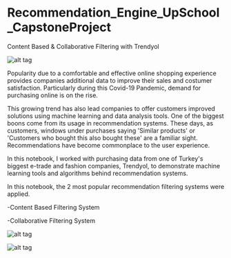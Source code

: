 # Recommendation_Engine_UpSchool_CapstoneProject
Content Based &amp; Collaborative Filtering with Trendyol 

![alt tag](https://user-images.githubusercontent.com/54555527/96352767-b02d5380-10ce-11eb-8910-5d70a49a8a26.JPG)
 
Popularity due to a comfortable and effective online shopping experience provides companies additional data to improve their sales and costumer satisfaction. Particularly during this Covid-19 Pandemic, demand for purchasing online is on the rise.

This growing trend has also lead companies to offer customers improved solutions using machine learning and data analysis tools. One of the biggest boons come from its usage in recommendation systems. These days, as customers, windows under purchases saying 'Similar products' or 'Customers who bought this also bought these' are a familiar sight. Recommendations have become commonplace to the user experience.

In this notebook, I worked with purchasing data from one of Turkey's biggest e-trade and fashion companies, Trendyol, to demonstrate machine learning tools and algorithms behind recommendation systems.

In this notebook, the 2 most popular recommendation filtering systems were applied.

 -Content Based Filtering System
 
 -Collaborative Filtering System

![alt tag](https://user-images.githubusercontent.com/54555527/96352745-5f1d5f80-10ce-11eb-909f-15128c08db7c.gif)

![alt tag](https://user-images.githubusercontent.com/54555527/96352743-5cbb0580-10ce-11eb-9008-70da8521203c.gif)
